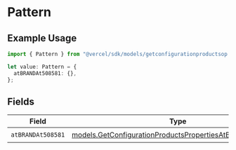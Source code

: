 # Pattern

## Example Usage

```typescript
import { Pattern } from "@vercel/sdk/models/getconfigurationproductsop.js";

let value: Pattern = {
  atBRANDAt508581: {},
};
```

## Fields

| Field                                                                                                                      | Type                                                                                                                       | Required                                                                                                                   | Description                                                                                                                |
| -------------------------------------------------------------------------------------------------------------------------- | -------------------------------------------------------------------------------------------------------------------------- | -------------------------------------------------------------------------------------------------------------------------- | -------------------------------------------------------------------------------------------------------------------------- |
| `atBRANDAt508581`                                                                                                          | [models.GetConfigurationProductsPropertiesAtBRANDAt508581](../models/getconfigurationproductspropertiesatbrandat508581.md) | :heavy_check_mark:                                                                                                         | N/A                                                                                                                        |